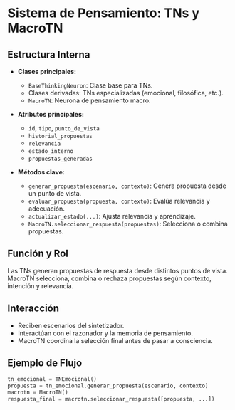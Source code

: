 # Sistema de Pensamiento: TNs y MacroTN

## Estructura Interna

- **Clases principales:**
  - `BaseThinkingNeuron`: Clase base para TNs.
  - Clases derivadas: TNs especializadas (emocional, filosófica, etc.).
  - `MacroTN`: Neurona de pensamiento macro.

- **Atributos principales:**
  - `id`, `tipo`, `punto_de_vista`
  - `historial_propuestas`
  - `relevancia`
  - `estado_interno`
  - `propuestas_generadas`

- **Métodos clave:**
  - `generar_propuesta(escenario, contexto)`: Genera propuesta desde un punto de vista.
  - `evaluar_propuesta(propuesta, contexto)`: Evalúa relevancia y adecuación.
  - `actualizar_estado(...)`: Ajusta relevancia y aprendizaje.
  - `MacroTN.seleccionar_respuesta(propuestas)`: Selecciona o combina propuestas.

## Función y Rol

Las TNs generan propuestas de respuesta desde distintos puntos de vista. MacroTN selecciona, combina o rechaza propuestas según contexto, intención y relevancia.

## Interacción

- Reciben escenarios del sintetizador.
- Interactúan con el razonador y la memoria de pensamiento.
- MacroTN coordina la selección final antes de pasar a consciencia.

## Ejemplo de Flujo

```python
tn_emocional = TNEmocional()
propuesta = tn_emocional.generar_propuesta(escenario, contexto)
macrotn = MacroTN()
respuesta_final = macrotn.seleccionar_respuesta([propuesta, ...])